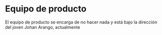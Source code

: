 # Equipo de producto

El equipo de producto se encarga de no hacer nada y está bajo la dirección del joven Johan Arango, actualmente
